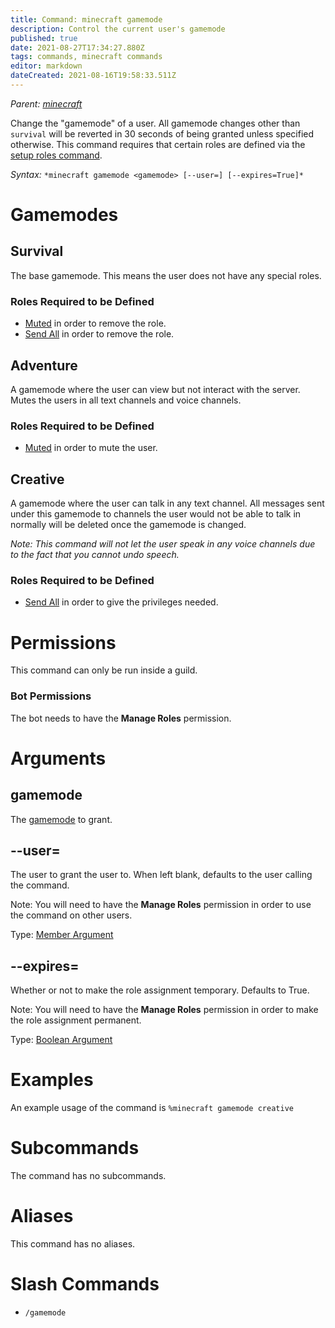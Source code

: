 ```yaml
---
title: Command: minecraft gamemode
description: Control the current user's gamemode
published: true
date: 2021-08-27T17:34:27.880Z
tags: commands, minecraft commands
editor: markdown
dateCreated: 2021-08-16T19:58:33.511Z
---
```


*Parent:* [*minecraft*](/commands/minecraft)

Change the "gamemode" of a user. All gamemode changes other than `survival` will be reverted in 30 seconds of being granted unless specified otherwise. This command requires that certain roles are defined via the [setup roles command](/commands/setup/roles).

*Syntax:* `*minecraft gamemode <gamemode> [--user=] [--expires=True]*`

# Gamemodes

## Survival

The base gamemode. This means the user does not have any special roles.

### Roles Required to be Defined

-   [Muted](/commands/setup/roles#muted) in order to remove the role. 
-   [Send All](/commands/setup/roles#send-all) in order to remove the role.

## Adventure

A gamemode where the user can view but not interact with the server. Mutes the users in all text channels and voice channels.

### Roles Required to be Defined

-   [Muted](/commands/setup/roles#muted) in order to mute the user.

## Creative

A gamemode where the user can talk in any text channel. All messages sent under this gamemode to channels the user would not be able to talk in normally will be deleted once the gamemode is changed. 

*Note: This command will not let the user speak in any voice channels due to the fact that you cannot undo speech.*

### Roles Required to be Defined

-   [Send All](/commands/setup/roles#send-all) in order to give the privileges needed.

# Permissions

This command can only be run inside a guild.

### Bot Permissions

The bot needs to have the **Manage Roles** permission.

# Arguments

## gamemode

The [gamemode](#gamemodes) to grant.

## \--user=

The user to grant the user to. When left blank, defaults to the user calling the command.

Note: You will need to have the **Manage Roles** permission in order to use the command on other users.

Type: [Member Argument](/glossary/argument#member-arguments)

## \--expires=

Whether or not to make the role assignment temporary. Defaults to True.

Note: You will need to have the **Manage Roles** permission in order to make the role assignment permanent.

Type: [Boolean Argument](/glossary/argument#boolean-arguments)

# Examples

An example usage of the command is `%minecraft gamemode creative`

# Subcommands

The command has no subcommands.

# Aliases

This command has no aliases.

# Slash Commands

-   `/gamemode`